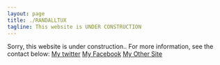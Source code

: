 ```yaml
---
layout: page
title: ./RANDALLTUX
tagline: This website is UNDER CONSTRUCTION
---
```


Sorry, this website is under construction..
For more information, see the contact below:
[My twitter](http://twitter.com/randalltux)
[My Facebook](http://facebook.com/BadayRandaL)
[My Other Site](http://randalltux.96.lt)
